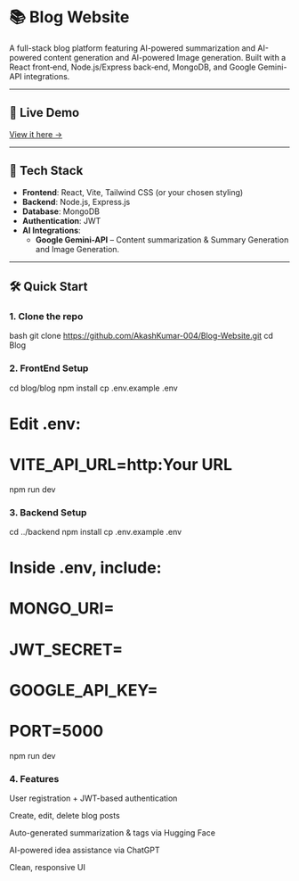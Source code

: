 # 📚 Blog Website

A full-stack blog platform featuring AI-powered summarization and AI-powered content generation and AI-powered Image generation. Built with a React front‑end, Node.js/Express back‑end, MongoDB, and Google Gemini-API integrations.

---

## 🔗 Live Demo  
[View it here →](https://blog-website-pi-plum.vercel.app/)

---

## 🚀 Tech Stack

- **Frontend**: React, Vite, Tailwind CSS (or your chosen styling)
- **Backend**: Node.js, Express.js
- **Database**: MongoDB
- **Authentication**: JWT
- **AI Integrations**:
  - **Google Gemini-API** – Content summarization & Summary Generation and Image Generation.
---

## 🛠️ Quick Start

### 1. Clone the repo
bash
git clone https://github.com/AkashKumar-004/Blog-Website.git
cd Blog

### 2. FrontEnd Setup
cd blog/blog
npm install
cp .env.example .env
# Edit .env:
# VITE_API_URL=http:Your URL
npm run dev

### 3. Backend Setup
cd ../backend
npm install
cp .env.example .env
# Inside .env, include:
# MONGO_URI=<Your MongoDB connection URI>
# JWT_SECRET=<Your JWT secret>
# GOOGLE_API_KEY=<Your GOOGLE API key>
# PORT=5000
npm run dev

### 4. Features
User registration + JWT-based authentication

Create, edit, delete blog posts

Auto-generated summarization & tags via Hugging Face

AI-powered idea assistance via ChatGPT

Clean, responsive UI


